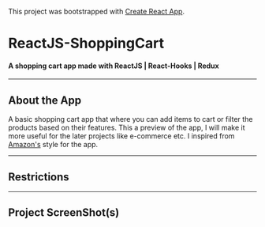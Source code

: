 This project was bootstrapped with [Create React App](https://github.com/facebook/create-react-app).

# ReactJS-ShoppingCart

#### A shopping cart app made with ReactJS | React-Hooks | Redux

---

 ## About the App
 
 A basic shopping cart app that where you can add items to cart or filter the products based on their features. This a preview of the app, I will make it more useful for the later projects like e-commerce etc. I inspired from [Amazon's](https://www.amazon.com/) style for the app.
 
---

## Restrictions


 ---
 
 ## Project ScreenShot(s)
 
 
 








